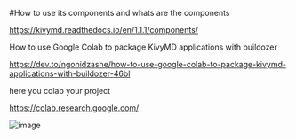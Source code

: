 #How to use its components and whats are the components

https://kivymd.readthedocs.io/en/1.1.1/components/



How to use Google Colab to package KivyMD applications with buildozer

https://dev.to/ngonidzashe/how-to-use-google-colab-to-package-kivymd-applications-with-buildozer-46bl

here you colab your project

https://colab.research.google.com/






![image](https://github.com/gitoccean/Full_Stack_Python_Django_Lecture_Material/assets/136047676/5bd1d99f-910b-46f1-981c-6251e1e469d4)
